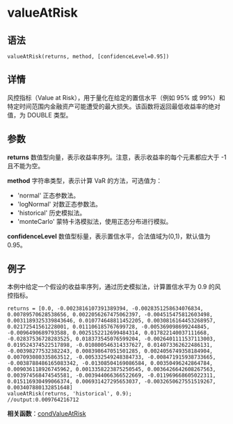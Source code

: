 # valueAtRisk

## 语法

`valueAtRisk(returns, method,
[confidenceLevel=0.95])`

## 详情

风控指标（Value at Risk），用于量化在给定的置信水平（例如 95% 或 99%）和特定时间范围内金融资产可能遭受的最大损失。该函数将返回最低收益率的绝对值，为
DOUBLE 类型。

## 参数

**returns** 数值型向量，表示收益率序列。注意，表示收益率的每个元素都应大于 -1 且不能为空。

**method** 字符串类型，表示计算 VaR 的方法，可选值为：

* 'normal' 正态参数法。
* 'logNormal' 对数正态参数法。
* 'historical' 历史模拟法。
* 'monteCarlo' 蒙特卡洛模拟法，使用正态分布进行模拟。

**confidenceLevel** 数值型标量，表示置信水平，合法值域为(0,1)，默认值为 0.95。

## 例子

本例中给定一个假设的收益率序列，通过历史模拟法，计算置信水平为 0.9 的风控指标。

```
returns = [0.0, -0.0023816107391389394, -0.0028351258634076834, 0.00789570628538656, 0.0022056267475062397, -0.004515475812603498, 0.0031189325339843646, 0.010774648811452205, 0.0030816164453268957, 0.02172541561228001, 0.011106185767699728, -0.005369098699244845, -0.0096490689793588, 0.0025152212699484314, 0.017822140037111668, -0.02837536728283525, 0.018373545076599204, -0.0026401111537113003, 0.019524374522517898, -0.010800546314337627, 0.014073362622486131, -0.00398277532382243, 0.008398647051501285, 0.0024056749358184904, 0.007093080335863512, -0.005332549248384733, -0.008471915938733665, -0.0038788486165083342, -0.01308504169086584, 0.00350496242864784, 0.009036118926745962, 0.0013358223875250545, 0.0036426642608267563, 0.003974568474545581, -0.003944066366522669, -0.011969668605022311, 0.015116930499066374, 0.006931427295653037, -0.0032650627551519267, 0.003407880132851648]
valueAtRisk(returns, 'historical', 0.9);
//output:0.009764216712
```

**相关函数**：[condValueAtRisk](../c/cvar.html)

